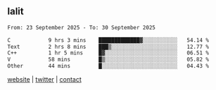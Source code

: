 ## lalit

<!--START_SECTION:waka-->

```txt
From: 23 September 2025 - To: 30 September 2025

C            9 hrs 3 mins    █████████████▓░░░░░░░░░░░   54.14 %
Text         2 hrs 8 mins    ███▒░░░░░░░░░░░░░░░░░░░░░   12.77 %
C++          1 hr 5 mins     █▓░░░░░░░░░░░░░░░░░░░░░░░   06.51 %
V            58 mins         █▒░░░░░░░░░░░░░░░░░░░░░░░   05.82 %
Other        44 mins         █░░░░░░░░░░░░░░░░░░░░░░░░   04.43 %
```

<!--END_SECTION:waka-->

[website](https://lalit.sh) | [twitter](https://x.com/@lalitcodes) | [contact](https://lalit.sh/contact)
